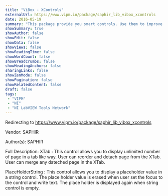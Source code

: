 ```yaml
---
title: "ViBox - XControls"
externalUrl: https://www.vipm.io/package/saphir_lib_vibox_xcontrols
date: 2016-05-19
summary: "This package provide you smart controls. Use them to improve your user interfaces"
showSummary: true
showAuthor: false
showEdit: false
showData: false
showViews: false
showReadingTime: false
showWordCount: false
showBreadcrumbs: false
showHeadingAnchors: false
sharingLinks: false
showZenMode: false
showPagination: false
showRelatedContent: false
draft: false
tags:
 - "VIPM"
 - "NI"
 - "NI LabVIEW Tools Network"
---
```


Redirecting to https://www.vipm.io/package/saphir_lib_vibox_xcontrols

Vendor: SAPHIR

Author(s): SAPHIR
 
Full Description:
XTab :
This control allows you to display unlimited number of page in a tab like way.
User can reorder and detach page from the XTab.
User can merge any dateched page in the XTab.

PlaceHolderString :
This control allows you to display a placeholder value in a string control.
The place holder value is erased when user set the focus to the control and write text.
The place holder is displayed again when string control is empty.
